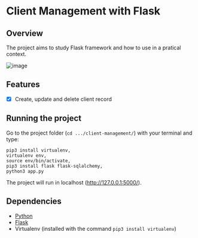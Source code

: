 # Client Management with Flask

## Overview
The project aims to study Flask framework and how to use in a pratical context.

![image](https://user-images.githubusercontent.com/58524485/151796733-8eaafb6c-3ec4-44ab-9ef3-c5a72b8c6fb3.png)


## Features
- [x] Create, update and delete client record

## Running the project
Go to the project folder (`cd .../client-management/`) with your terminal and type:
```
pip3 install virtualenv,
virtualenv env,
source env/bin/activate,
pip3 install flask flask-sqlalchemy,
python3 app.py
```

The project will run in localhost (http://127.0.0.1:5000/).

## Dependencies
- [Python](https://www.python.org/downloads/)
- [Flask](https://flask.palletsprojects.com/en/2.0.x/installation/#python-version)
- Virtualenv (installed with the command `pip3 install virtualenv`)
